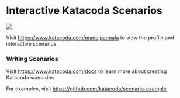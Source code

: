 # Interactive Katacoda Scenarios

[![](http://shields.katacoda.com/katacoda/manojpannala/count.svg)](https://www.katacoda.com/manojpannala "Get your profile on Katacoda.com")

Visit https://www.katacoda.com/manojpannala to view the profile and interactive scenarios

### Writing Scenarios
Visit https://www.katacoda.com/docs to learn more about creating Katacoda scenarios

For examples, visit https://github.com/katacoda/scenario-example
